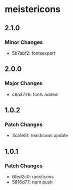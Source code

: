 # meistericons

## 2.1.0

### Minor Changes

- 5b7abf2: fontsexport

## 2.0.0

### Major Changes

- c8a3726: fonts added

## 1.0.2

### Patch Changes

- 3ca1e5f: reacticons update

## 1.0.1

### Patch Changes

- 6fed2c0: raecticons
- 5816d77: npm push
